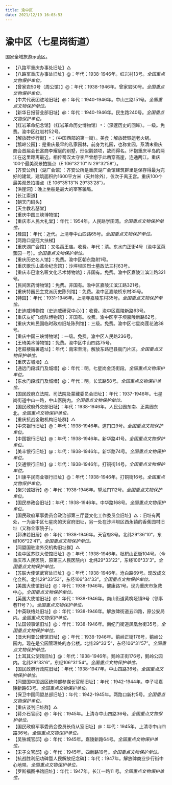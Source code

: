 ```yaml
---
title: 渝中区
date: 2021/12/19 16:03:53
---
```


# 渝中区（七星岗街道）
国家全域旅游示范区。  
* 【八路军重庆办事处旧址】△
* 【八路军重庆办事处旧址】@：年代：1938-1946年。红岩村13号。*全国重点文物保护单位。*
* 【曾家岩50号（周公馆）】@：年代：1938-1946年。曾家岩50号。*全国重点文物保护单位。*
* 【中共代表团驻地旧址】@：年代：1940-1946年。中山三路151号。*全国重点文物保护单位。*
* 【新华日报营业部旧址】@：年代：1940-1946年。民生路240号。*全国重点文物保护单位。*
* 【红岩革命纪念馆】（红岩革命历史博物馆）`*`：（深邃历史的回眸）。一级。免费。渝中区红岩村52号。
* 【解放碑步行街】`*`：（中国西部的第一街）。美食：解放碑珮姐老火锅。
* 【鹅岭公园】：是重庆最早的私家园林，前身为礼园，也称宜园，系清末重庆商会首届会长富商李耀庭的别墅，形似鹅颈项，故而得名。环抱重庆半岛的两江在这里距离最近。相传蜀汉太守李严曾想于此凿穿高崖，连通两江。重庆100个最美观景拍摄点（E 106°32′10″ N 29°32′58″）。
* 【齐安公所】（湖广会馆）：齐安公所是重庆湖广会馆建筑群里是保存得最为完好的建筑，建筑面积约1600平方米（天井除外），仅次于禹王宫。重庆100个最美观景拍摄点（E 106°35′13″N 29°33′28″）。
* 【洪崖洞】：晚上坐船是最大的宰客骗局。
* 【长江索道】
* 【朝天门码头】
* 【天主教若瑟堂】
* 【重庆中国三峡博物馆】
* 【重庆市人民大礼堂】：年代：1954年。人民路学田湾。*全国重点文物保护单位。*
* 【桂园】：年代：近代。上清寺中山四路65号。*全国重点文物保护单位。*
* 【两路口皇冠大扶梯】
* 【重庆湖广会馆】：又名禹王庙。收费。年代：清。东水门正街4号（渝中区芭蕉园一号）。*全国重点文物保护单位。*
* 【重庆历史名人馆】：免费。渝中区朝东路附1号。
* 【重庆歌乐山革命纪念馆】：沙坪坝区烈士墓政法三村63号。
* 【重庆市巴渝名匾文化艺术博物馆】：非国有。免费。渝中区嘉陵江滨江路321号。
* 【民间医药博物馆】：免费。非国有。渝中区嘉陵江滨江路321号。
* 【重庆特园民主党派历史陈列馆】：免费。渝中区嘉陵桥东村35号。
* 【特园】：年代：1931-1946年。上清寺嘉陵东村35号。*全国重点文物保护单位。*
* 【史迪威博物馆（史迪威研究中心）】：收费。渝中区嘉陵新路63号。
* 【重庆友好飞虎队博物馆】：非国有。收费。渝中区李子坝嘉陵新路62号。
* 【重庆大韩民国临时政府旧址陈列馆】：三级。免费。渝中区七星岗莲花池38号。
* 【重庆中国三峡博物馆】：一级。免费。渝中区人民路236号。
* 【王琦美术博物馆】：免费。渝中区中山四路75号。
* 【老鼓楼衙署遗址】：年代：南宋至清。解放东路巴县衙门片区。*全国重点文物保护单位。*
* 【重庆古城墙】△
* 【通远门段城门及城墙】@：年代：明。七星岗金汤街段。*全国重点文物保护单位。*
* 【东水门段城门及城墙】@：年代：明。长滨路58号。*全国重点文物保护单位。*
* 【国民政府立法院、司法院及蒙藏委员会旧址】：年代：1937-1946年。七星岗街道中山一路，中山医院内。*全国重点文物保护单位。*
* 【国民政府外交部旧址】：年代：1938-1946年。人民公园东南、正美园东北。*全国重点文物保护单位。*
* 【重庆抗战金融机构旧址群】△
* 【中央银行旧址】@：年代：1938-1946年。道门口9号。*全国重点文物保护单位。*
* 【中国银行旧址】@：年代：1938-1946年。新华路41号。*全国重点文物保护单位。*
* 【美丰银行旧址】@：年代：1938-1946年。新华路74号。*全国重点文物保护单位。*
* 【交通银行旧址】@：年代：1938-1946年。打铜街14号。*全国重点文物保护单位。*
* 【川康平民商业银行旧址】@：年代：1938-1946年。打铜街16号。*全国重点文物保护单位。*
* 【聚兴诚银行】@：年代：1938-1946年。望龙门112号。*全国重点文物保护单位。*
* 【国民参政会旧址】：年代：1938-1946年。中华路168号。*全国重点文物保护单位。*
* 【国民政府军事委员会政治部第三厅暨文化工作委员会旧址】△：旧址有两处，一为渝中区七星岗的天官府旧址，另一处在沙坪坝区西永镇的香蕉园村旧址（又称全家院子）。
* 【郭沫若旧居】@：年代：1938-1946年。天官府8号。北纬29°36'10”，东经106°22'41”。*全国重点文物保护单位。*
* 【同盟国驻渝外交机构旧址群】△
* 【渝中区苏联大使馆旧址】@：年代：1938-1946年。枇杷山正街104号。（今重庆市人民医院，原第三人民医院内）北纬29°33'22”，东经106°33'3”。*全国重点文物保护单位。*
* 【苏联大使馆武官处旧址】@：年代：1938-1946年。沧白路69号。现改成文化会所。北纬29°33'53”，东经106°34'33”。*全国重点文物保护单位。*
* 【美国大使馆旧址】@：年代：1938-1946年。健康路1号。现为重庆市急救中心。*全国重点文物保护单位。*
* 【英国大使馆旧址】@：年代：1938-1946年。南山街道黄桷垭镇9号（领事巷11号？）。*全国重点文物保护单位。*
* 【中英联络处旧址】@：年代：1938-1946年。解放碑街道五四路，原公安局内。*全国重点文物保护单位。*
* 【法国领事馆旧址】@：年代：1938-1946年。南纪门街道凤凰台街35号。*全国重点文物保护单位。*
* 【澳大利亚公使馆旧址】@：年代：1938-1946年。鹅岭正街176号，鹅岭公园内。现在是公园管理处的办公楼。北纬29°33'5”，东经106°31'57”。*全国重点文物保护单位。*
* 【土耳其公使馆旧址】@：年代：1938-1946年。鹅岭正街176号，鹅岭公园内。北纬29°33'6”，东经106°31'54”。*全国重点文物保护单位。*
* 【国民政府行政院旧址】：年代：1938-1947年。中山四路36号。*全国重点文物保护单位。*
* 【同盟国中国战区统帅部参谋长官邸旧址】：年代：1942-1944年。李子坝嘉陵新路63号。*全国重点文物保护单位。*
* 【保卫中国同盟总部旧址】：年代：1942-1945年。两路口新村5号。*全国重点文物保护单位。*
* 【重庆谈判旧址群】△
* 【蒋介石官邸】@：年代：1945年。上清寺中山四路36号。*全国重点文物保护单位。*
* 【国民政府军事委员会委员长侍从室旧址】@：年代：1945年。上清寺中山四路36号。*全国重点文物保护单位。*
* 【吴铁城官邸】@：年代：1945年。嘉陵新路64号。*全国重点文物保护单位。*
* 【宋子文官邸】@：年代：1945年。四新路19号。*全国重点文物保护单位。*
* 【抗战胜利纪功碑暨人民解放纪念碑】：年代：1947年。解放碑商业步行街中心地带。*全国重点文物保护单位。*
* 【罗斯福图书馆旧址】：年代：1947年。长江一路11 号。*全国重点文物保护单位。*
